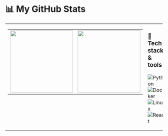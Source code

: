 # 📊 My GitHub Stats

<table>
<tr>
<td valign="top" width="60%">

<!-- Side-by-side cards -->
<table>
<tr>
<td>

<!-- Stats card -->
<img src="https://github-readme-stats.vercel.app/api?username=joakimlb&show_icons=true&rank_icon=github&hide_rank=true&custom_title=GitHub%20Stats&title_color=00ff00&icon_color=00ff00&text_color=00ff00&bg_color=0,0d1117,003300&border_color=00ff00&border_radius=10" height="200" />

</td>
<td>

<!-- Top langs card (compact layout) -->
<img src="https://github-readme-stats.vercel.app/api/top-langs/?username=joakimlb&layout=compact&title_color=00ff00&text_color=00ff00&bg_color=0,0d1117,003300&border_color=00ff00&border_radius=10" height="200" />

</td>
</tr>
</table>

</td>
<td valign="top" width="40%">

### 🚀 Tech stack & tools
![Python](https://img.shields.io/badge/Python-3776AB?style=for-the-badge&logo=python&logoColor=white)  
![Docker](https://img.shields.io/badge/Docker-2496ED?style=for-the-badge&logo=docker&logoColor=white)  
![Linux](https://img.shields.io/badge/Linux-FCC624?style=for-the-badge&logo=linux&logoColor=black)  
![React](https://img.shields.io/badge/React-20232A?style=for-the-badge&logo=react&logoColor=61DAFB)

</td>
</tr>
</table>
